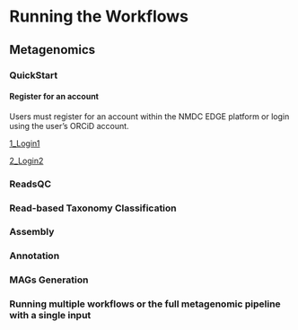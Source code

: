 #  Running the Workflows

## Metagenomics

### QuickStart
#### Register for an account 
Users must register for an account within the NMDC EDGE platform or login using the user’s ORCiD account.  

[1_Login1](https://user-images.githubusercontent.com/10235220/156612523-aba07096-a5c6-42fd-a972-8312fb138fcd.jpeg)

[2_Login2](https://user-images.githubusercontent.com/10235220/156612527-87c16b4c-1c42-4d11-9995-a3036ed81fe3.jpeg)




### ReadsQC

### Read-based Taxonomy Classification

### Assembly

### Annotation

### MAGs Generation

### Running multiple workflows or the full metagenomic pipeline with a single input
